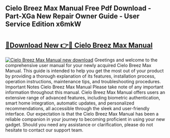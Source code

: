 ## Cielo Breez Max Manual Free Pdf Download - Part-XGa New Repair Owner Guide - User Service Edition x6mkW

# <h2><a href="http://bc30171.oget.top/?id=Cielo+Breez+Max+Manual">🔗Download New 👉🔴 Cielo Breez Max Manual</a></h2>

[![Cielo Breez Max Manual new download](https://i.imgur.com/5g1atiW.png)](http://bc30171.oget.top/?id=Cielo+Breez+Max+Manual)
Greetings and welcome to the comprehensive user manual for your newly acquired Cielo Breez Max Manual. This guide is intended to help you get the most out of your product by providing a thorough explanation of its features, installation process, operation instructions, maintenance tips, and troubleshooting procedures. Important Notes Cielo Breez Max Manual Please take note of any important information throughout this manual. Cielo Breez Max Manual offers users an extensive range of advanced features, including biometric authentication, smart home integration, automatic updates, and personalized recommendations, all accessible through the sleek and user-friendly interface. Our expectation is that the Cielo Breez Max Manual has been a reliable companion in your journey to becoming proficient in using your new gadget. Should you need any assistance or clarification, please do not hesitate to contact our support team.
